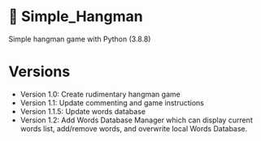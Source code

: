 # 🎲 Simple_Hangman
Simple hangman game with Python (3.8.8)

# Versions
* Version 1.0: Create rudimentary hangman game
* Version 1.1: Update commenting and game instructions
* Version 1.1.5: Update words database
* Version 1.2: Add Words Database Manager which can display current words list, add/remove words, and overwrite local Words Database.
